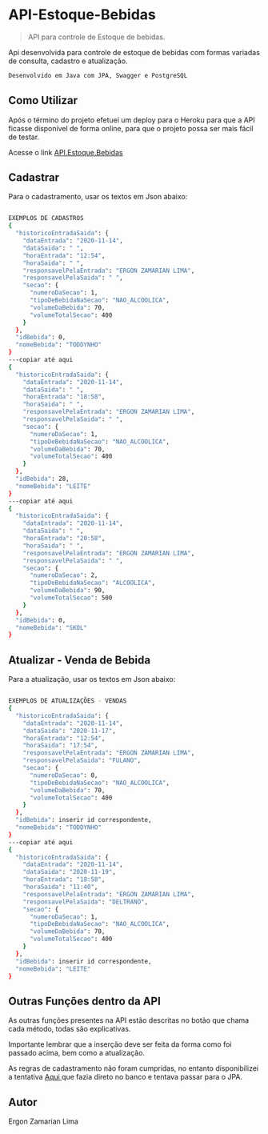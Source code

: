 # API-Estoque-Bebidas
> API para controle de Estoque de bebidas.

Api desenvolvida para controle de estoque de bebidas com formas variadas de consulta, cadastro e atualização.

```sh
Desenvolvido em Java com JPA, Swagger e PostgreSQL
```
## Como Utilizar

Após o término do projeto efetuei um deploy para o Heroku para que a API ficasse disponível de forma online, para que o projeto possa ser mais fácil de testar. 

Acesse o link [API.Estoque.Bebidas](https://github.com/ergonlima/)

## Cadastrar

Para o cadastramento, usar os textos em Json abaixo:

```sh

EXEMPLOS DE CADASTROS
{
  "historicoEntradaSaida": {
    "dataEntrada": "2020-11-14",
    "dataSaida": " ",
    "horaEntrada": "12:54",
    "horaSaida": " ",
    "responsavelPelaEntrada": "ERGON ZAMARIAN LIMA",
    "responsavelPelaSaida": " ",
    "secao": {
      "numeroDaSecao": 1,
      "tipoDeBebidaNaSecao": "NAO_ALCOOLICA",
      "volumeDaBebida": 70,
      "volumeTotalSecao": 400
    }
  },
  "idBebida": 0,
  "nomeBebida": "TODDYNHO"
}
---copiar até aqui
{
  "historicoEntradaSaida": {
    "dataEntrada": "2020-11-14",
    "dataSaida": " ",
    "horaEntrada": "18:58",
    "horaSaida": " ",
    "responsavelPelaEntrada": "ERGON ZAMARIAN LIMA",
    "responsavelPelaSaida": " ",
    "secao": {
      "numeroDaSecao": 1,
      "tipoDeBebidaNaSecao": "NAO_ALCOOLICA",
      "volumeDaBebida": 70,
      "volumeTotalSecao": 400
    }
  },
  "idBebida": 28,
  "nomeBebida": "LEITE"
}
---copiar até aqui
{
  "historicoEntradaSaida": {
    "dataEntrada": "2020-11-14",
    "dataSaida": " ",
    "horaEntrada": "20:58",
    "horaSaida": " ",
    "responsavelPelaEntrada": "ERGON ZAMARIAN LIMA",
    "responsavelPelaSaida": " ",
    "secao": {
      "numeroDaSecao": 2,
      "tipoDeBebidaNaSecao": "ALCOOLICA",
      "volumeDaBebida": 90,
      "volumeTotalSecao": 500
    }
  },
  "idBebida": 0,
  "nomeBebida": "SKOL"
}

```

## Atualizar - Venda de Bebida

Para a atualização, usar os textos em Json abaixo:

```sh

EXEMPLOS DE ATUALIZAÇÕES - VENDAS
{
  "historicoEntradaSaida": {
    "dataEntrada": "2020-11-14",
    "dataSaida": "2020-11-17",
    "horaEntrada": "12:54",
    "horaSaida": "17:54",
    "responsavelPelaEntrada": "ERGON ZAMARIAN LIMA",
    "responsavelPelaSaida": "FULANO",
    "secao": {
      "numeroDaSecao": 0,
      "tipoDeBebidaNaSecao": "NAO_ALCOOLICA",
      "volumeDaBebida": 70,
      "volumeTotalSecao": 400
    }
  },
  "idBebida": inserir id correspondente,
  "nomeBebida": "TODDYNHO"
}
---copiar até aqui
{
  "historicoEntradaSaida": {
    "dataEntrada": "2020-11-14",
    "dataSaida": "2020-11-19",
    "horaEntrada": "18:58",
    "horaSaida": "11:40",
    "responsavelPelaEntrada": "ERGON ZAMARIAN LIMA",
    "responsavelPelaSaida": "DELTRANO",
    "secao": {
      "numeroDaSecao": 1,
      "tipoDeBebidaNaSecao": "NAO_ALCOOLICA",
      "volumeDaBebida": 70,
      "volumeTotalSecao": 400
    }
  },
  "idBebida": inserir id correspondente,
  "nomeBebida": "LEITE"
}

```
## Outras Funções dentro da API

As outras funções presentes na API estão descritas no botão que chama cada método, todas são explicativas.

Importante lembrar que a inserção deve ser feita da forma como foi passado acima, bem como a atualização.

As regras de cadastramento não foram cumpridas, no entanto disponibilizei a tentativa [Aqui ](https://github.com/ergonlima/API-Estoque-Bebidas/blob/main/Ideias%20para%20o%20Cadastro) que fazia direto no banco e tentava passar para o JPA.

## Autor

Ergon Zamarian Lima 

